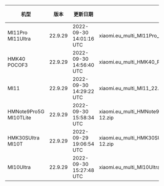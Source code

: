 | 机型 | 版本 | 更新日期 | 文件名 | 大小 | 下载链接 |
| ---- | ---- | ---- | ---- | ---- | ---- |
| MI11Pro MI11Ultra | 22.9.29 | 2022-09-30 14:01:16 UTC | xiaomi.eu_multi_MI11Pro_MI11Ultra_22.9.29_v13-12.zip | 4.2 GB | [SourceForge](https://sourceforge.net/projects/xiaomi-eu-multilang-miui-roms/files/xiaomi.eu/MIUI-WEEKLY-RELEASES/22.9.29/xiaomi.eu_multi_MI11Pro_MI11Ultra_22.9.29_v13-12.zip/download) |
| HMK40 POCOF3 | 22.9.29 | 2022-09-30 14:56:40 UTC | xiaomi.eu_multi_HMK40_POCOF3_22.9.29_v13-12.zip | 3.7 GB | [SourceForge](https://sourceforge.net/projects/xiaomi-eu-multilang-miui-roms/files/xiaomi.eu/MIUI-WEEKLY-RELEASES/22.9.29/xiaomi.eu_multi_HMK40_POCOF3_22.9.29_v13-12.zip/download) |
| MI11 | 22.9.29 | 2022-09-30 14:29:22 UTC | xiaomi.eu_multi_MI11_22.9.29_v13-12.zip | 4.0 GB | [SourceForge](https://sourceforge.net/projects/xiaomi-eu-multilang-miui-roms/files/xiaomi.eu/MIUI-WEEKLY-RELEASES/22.9.29/xiaomi.eu_multi_MI11_22.9.29_v13-12.zip/download) |
| HMNote9Pro5G MI10TLite | 22.9.29 | 2022-09-30 15:58:34 UTC | xiaomi.eu_multi_HMNote9Pro5G_MI10TLite_22.9.29_v13-12.zip | 3.5 GB | [SourceForge](https://sourceforge.net/projects/xiaomi-eu-multilang-miui-roms/files/xiaomi.eu/MIUI-WEEKLY-RELEASES/22.9.29/xiaomi.eu_multi_HMNote9Pro5G_MI10TLite_22.9.29_v13-12.zip/download) |
| HMK30SUltra MI10T | 22.9.29 | 2022-09-29 19:06:54 UTC | xiaomi.eu_multi_HMK30SUltra_MI10T_22.9.29_v13-12.zip | 3.6 GB | [SourceForge](https://sourceforge.net/projects/xiaomi-eu-multilang-miui-roms/files/xiaomi.eu/MIUI-WEEKLY-RELEASES/22.9.29/xiaomi.eu_multi_HMK30SUltra_MI10T_22.9.29_v13-12.zip/download) |
| MI10Ultra | 22.9.29 | 2022-09-30 15:27:48 UTC | xiaomi.eu_multi_MI10Ultra_22.9.29_v13-12.zip | 3.8 GB | [SourceForge](https://sourceforge.net/projects/xiaomi-eu-multilang-miui-roms/files/xiaomi.eu/MIUI-WEEKLY-RELEASES/22.9.29/xiaomi.eu_multi_MI10Ultra_22.9.29_v13-12.zip/download) |
